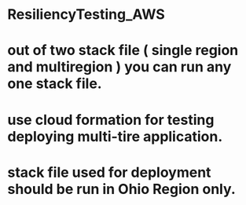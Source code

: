 ﻿# ResiliencyTesting_AWS
 # out of two stack file ( single region and multiregion ) you can run any one stack file.
 # use cloud formation for testing deploying multi-tire application.
 # stack file used for deployment should be run in Ohio Region only.
 
 
